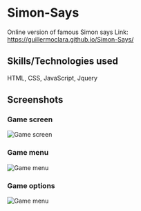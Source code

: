# Simon-Says
Online version of famous Simon says
Link: https://guillermoclara.github.io/Simon-Says/
## Skills/Technologies used
HTML, CSS, JavaScript, Jquery
## Screenshots
### Game screen
![Game screen](https://i.imgur.com/xuSYzBj.png)
### Game menu
![Game menu](https://i.imgur.com/2nqnSvF.png)
### Game options
![Game menu](https://i.imgur.com/fAHqUGd.png)

